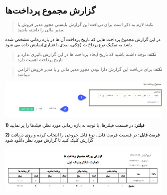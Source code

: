 # گزارش مجموع پرداخت‌ها

> نکته: لازم به ذکر است برای دریافت این گزارش بایستی مجوز مدیر فروش یا مدیر مالی را داشته باشید.

در این گزارش مجموع پرداخت هایی که تاریخ پرداخت آن ها در بازه زمانی مشخص شده  باشد به تفکیک نوع پرداخ ت (چکی، نقدی، اعتباری)نمایش داده می شود

> **نکته:** توجه داشته باشید که تاریخ ایجاد پرداخت ها در این گزارش تاثیری ندارد و تاریخ پرداخت اهمیت دارد

>  **نکته:** برای دریافت این گزارش دارا بودن مجوز مدیر مالی و یا مدیر فروش الزامی میباشد

![](160.png)

**1)  فیلتر:** در قسمت فیلترها، با توجه به بازه زمانی مورد نظر، فیلدها را پر نمایید

**2)  فرمت فایل:** در قسمت فرمت فایل، نوع فایل خروجی را انتخاب کرده و روی دریافت گزارش کلیک کنید تا گزارش مورد نظر دانلود شود

![](TotalPay2.png)


